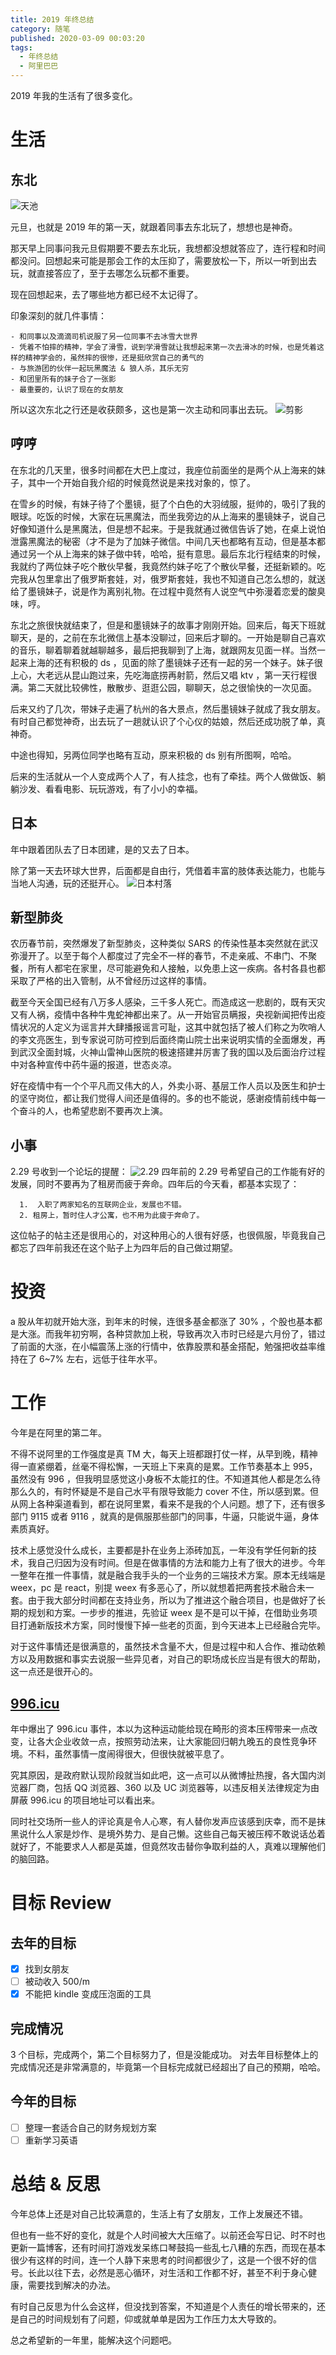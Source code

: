 ```yaml
---
title: 2019 年终总结
category: 随笔
published: 2020-03-09 00:03:20
tags:
  - 年终总结
  - 阿里巴巴
---
```


2019 年我的生活有了很多变化。

# 生活

## 东北

![天池](/imgs/2019-year-end-summary/tianchi.jpg)

元旦，也就是 2019 年的第一天，就跟着同事去东北玩了，想想也是神奇。

那天早上同事问我元旦假期要不要去东北玩，我想都没想就答应了，连行程和时间都没问。回想起来可能是那会工作的太压抑了，需要放松一下，所以一听到出去玩，就直接答应了，至于去哪怎么玩都不重要。

现在回想起来，去了哪些地方都已经不太记得了。

印象深刻的就几件事情：

    - 和同事以及滴滴司机说服了另一位同事不去冰雪大世界
    - 凭着不怕摔的精神，学会了滑雪，说到学滑雪就让我想起来第一次去滑冰的时候，也是凭着这样的精神学会的，虽然摔的很惨，还是挺欣赏自己的勇气的
    - 与旅游团的伙伴一起玩黑魔法 & 狼人杀，其乐无穷
    - 和团里所有的妹子合了一张影
    - 最重要的，认识了现在的女朋友

所以这次东北之行还是收获颇多，这也是第一次主动和同事出去玩。
![剪影](/imgs/2019-year-end-summary/jianying.jpg)

<!-- more -->

## 哼哼

在东北的几天里，很多时间都在大巴上度过，我座位前面坐的是两个从上海来的妹子，其中一个开始自我介绍的时候竟然说是来找对象的，惊了。

在雪乡的时候，有妹子待了个墨镜，挺了个白色的大羽绒服，挺帅的，吸引了我的眼球。吃饭的时候，大家在玩黑魔法，而坐我旁边的从上海来的墨镜妹子，说自己好像知道什么是黑魔法，但是想不起来。于是我就通过微信告诉了她，在桌上说怕泄露黑魔法的秘密（才不是为了加妹子微信。中间几天也都略有互动，但是基本都通过另一个从上海来的妹子做中转，哈哈，挺有意思。最后东北行程结束的时候，我就约了两位妹子吃个散伙早餐，我竟然约妹子吃了个散伙早餐，还挺新颖的。吃完我从包里拿出了俄罗斯套娃，对，俄罗斯套娃，我也不知道自己怎么想的，就送给了墨镜妹子，说是作为离别礼物。在过程中竟然有人说空气中弥漫着恋爱的酸臭味，哼。

东北之旅很快就结束了，但是和墨镜妹子的故事才刚刚开始。回来后，每天下班就聊天，是的，之前在东北微信上基本没聊过，回来后才聊的。一开始是聊自己喜欢的音乐，聊着聊着就越聊越多，最后把我聊到了上海，就跟网友见面一样。当然一起来上海的还有积极的 ds ，见面的除了墨镜妹子还有一起的另一个妹子。妹子很上心，大老远从昆山跑过来，先吃海底捞再射箭，然后又唱 ktv ，第一天行程很满。第二天就比较佛性，散散步、逛逛公园，聊聊天，总之很愉快的一次见面。

后来又约了几次，带妹子走遍了杭州的各大景点，然后墨镜妹子就成了我女朋友。有时自己都觉神奇，出去玩了一趟就认识了个心仪的姑娘，然后还成功脱了单，真神奇。

中途也得知，另两位同学也略有互动，原来积极的 ds 别有所图啊，哈哈。

后来的生活就从一个人变成两个人了，有人挂念，也有了牵挂。两个人做做饭、躺躺沙发、看看电影、玩玩游戏，有了小小的幸福。

## 日本

年中跟着团队去了日本团建，是的又去了日本。

除了第一天去环球大世界，后面都是自由行，凭借着丰富的肢体表达能力，也能与当地人沟通，玩的还挺开心。
![日本村落](/imgs/2019-year-end-summary/nihong.jpg)

## 新型肺炎

农历春节前，突然爆发了新型肺炎，这种类似 SARS 的传染性基本突然就在武汉弥漫开了。以至于每个人都度过了完全不一样的春节，不走亲戚、不串门、不聚餐，所有人都宅在家里，尽可能避免和人接触，以免患上这一疾病。各村各县也都采取了严格的出入管制，从不曾经历过这样的事情。

截至今天全国已经有八万多人感染，三千多人死亡。而造成这一悲剧的，既有天灾又有人祸，疫情中各种牛鬼蛇神都出来了。从一开始官员瞒报，央视新闻把传出疫情状况的人定义为谣言并大肆播报谣言可耻，这其中就包括了被人们称之为吹哨人的李文亮医生，到专家说可防可控到后面终南山院士出来说明实情的全面爆发，再到武汉全面封城，火神山雷神山医院的极速搭建并厉害了我的国以及后面治疗过程中对各种宣传中药牛逼的报道，世态炎凉。

好在疫情中有一个个平凡而又伟大的人，外卖小哥、基层工作人员以及医生和护士的坚守岗位，都让我们觉得人间还是值得的。多的也不能说，感谢疫情前线中每一个奋斗的人，也希望悲剧不要再次上演。

## 小事

2.29 号收到一个论坛的提醒：
![2.29](/imgs/2019-year-end-summary/2.29.png)
四年前的 2.29 号希望自己的工作能有好的发展，同时不要再为了租房而疲于奔命。四年后的今天看，都基本实现了：

      1.  入职了两家知名的互联网企业，发展也不错。
      2. 租房上，暂时住人才公寓，也不用为此疲于奔命了。

这位帖子的帖主还是很用心的，对这种用心的人很有好感，也很佩服，毕竟我自己都忘了四年前我还在这个贴子上为四年后的自己做过期望。

# 投资

a 股从年初就开始大涨，到年末的时候，连很多基金都涨了 30% ，个股也基本都是大涨。而我年初穷啊，各种贷款加上税，导致再次入市时已经是六月份了，错过了前面的大涨，在小幅震荡上涨的行情中，依靠股票和基金搭配，勉强把收益率维持在了 6~7% 左右，远低于往年水平。

# 工作

今年是在阿里的第二年。

不得不说阿里的工作强度是真 TM 大，每天上班都跟打仗一样，从早到晚，精神得一直紧绷着，丝毫不得松懈，一天班上下来真的是累。工作节奏基本上 995，虽然没有 996 ，但我明显感觉这小身板不太能扛的住。不知道其他人都是怎么待那么久的，有时怀疑是不是自己水平有限导致能力 cover 不住，所以感到累。但从网上各种渠道看到，都在说阿里累，看来不是我的个人问题。想了下，还有很多部门 9115 或者 9116 ，就真的是佩服那些部门的同事，牛逼，只能说牛逼，身体素质真好。

技术上感觉没什么成长，主要都是扑在业务上添砖加瓦，一年没有学任何新的技术，我自己归因为没有时间。但是在做事情的方法和能力上有了很大的进步。今年一整年在推一件事情，就是融合我手头的一个业务的三端技术方案。原本无线端是 weex，pc 是 react，别提 weex 有多恶心了，所以就想着把两套技术融合未一套。由于我大部分时间都在支持业务，所以为了推进这个融合项目，也是做好了长期的规划和方案。一步步的推进，先验证 weex 是不是可以干掉，在借助业务项目打通新版技术方案，同时慢慢下掉一些老的页面，到今天进本上已经融合完毕。

对于这件事情还是很满意的，虽然技术含量不大，但是过程中和人合作、推动依赖方以及用数据和事实去说服一些异见者，对自己的职场成长应当是有很大的帮助，这一点还是很开心的。

## [996.icu](https://github.com/996icu/996.ICU/blob/master/README_CN.md)

年中爆出了 996.icu 事件，本以为这种运动能给现在畸形的资本压榨带来一点改变，让各大企业收敛一点，按照劳动法来，让大家能回归朝九晚五的良性竞争环境。不料，虽然事情一度闹得很大，但很快就被平息了。

究其原因，是政府默认现阶段就当如此吧，这一点可以从微博扯热搜，各大国内浏览器厂商，包括 QQ 浏览器、360 以及 UC 浏览器等，以违反相关法律规定为由屏蔽 996.icu 的项目地址可以看出来。

同时社交场所一些人的评论真是令人心寒，有人替你发声应该感到庆幸，而不是抹黑说什么人家是炒作、是境外势力、是自己懒。这些自己每天被压榨不敢说话怂着就好了，不能要求人人都是英雄，但竟然攻击替你争取利益的人，真难以理解他们的脑回路。

# 目标 Review

## 去年的目标

- [x] 找到女朋友
- [ ] 被动收入 500/m
- [x] 不能把 kindle 变成压泡面的工具

## 完成情况

3 个目标，完成两个，第二个目标努力了，但是没能成功。
对去年目标整体上的完成情况还是非常满意的，毕竟第一个目标完成就已经超出了自己的预期，哈哈。

## 今年的目标

- [ ] 整理一套适合自己的财务规划方案
- [ ] 重新学习英语

# 总结 & 反思

今年总体上还是对自己比较满意的，生活上有了女朋友，工作上发展还不错。

但也有一些不好的变化，就是个人时间被大大压缩了。以前还会写日记、时不时也更新一篇博客，还有时间打游戏发呆练口琴鼓捣一些乱七八糟的东西，而现在基本很少有这样的时间，连一个人静下来思考的时间都很少了，这是一个很不好的信号。长此以往下去，必然是恶心循环，对生活和工作都不好，甚至不利于身心健康，需要找到解决的办法。

有时自己反思为什么会这样，但没找到答案，不知道是个人责任的增长带来的，还是自己的时间规划有了问题，仰或就单单是因为工作压力太大导致的。

总之希望新的一年里，能解决这个问题吧。
